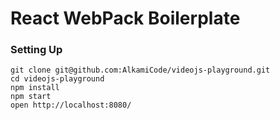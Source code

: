 React WebPack Boilerplate
=====================

### Setting Up

```
git clone git@github.com:AlkamiCode/videojs-playground.git
cd videojs-playground
npm install
npm start
open http://localhost:8080/
```
